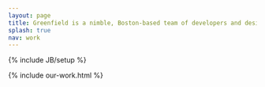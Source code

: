 ```yaml
---
layout: page
title: Greenfield is a nimble, Boston-based team of developers and designers.
splash: true
nav: work
---
```

{% include JB/setup %}

<section class="page-body">
  <div class="container">
    {% include our-work.html %}
  </div>
</section>
